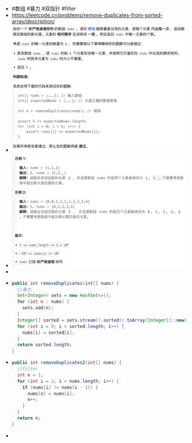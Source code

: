 - #数组 #暴力 #双指针 #filter
- https://leetcode.cn/problems/remove-duplicates-from-sorted-array/description/
- ![image.png](../assets/image_1697527133557_0.png)
- ![image.png](../assets/image_1697527123238_0.png)
-
- ```java
  public int removeDuplicates(int[] nums) {
    //暴力
    Set<Integer> sets = new HashSet<>();
    for (int n : nums) {
      sets.add(n);
    }
    Integer[] sorted = sets.stream().sorted().toArray(Integer[]::new);
    for (int i = 0; i < sorted.length; i++) {
      nums[i] = sorted[i];
    }
    return sorted.length;
  }
  ```
- ```java
  public int removeDuplicates2(int[] nums) {
    //filter
    int n = 1;
    for (int i = 1; i < nums.length; i++) {
      if (nums[i] != nums[i - 1]) {
        nums[n] = nums[i];
        n++;
      }
    }
    return n;
  }
  ```
-